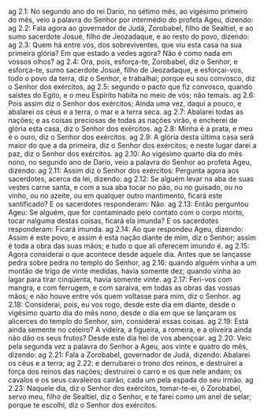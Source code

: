 ag 2.1: No segundo ano do rei Dario, no sétimo mês, ao vigésimo primeiro do mês, veio a palavra do Senhor por intermédio do profeta Ageu, dizendo:
ag 2.2: Fala agora ao governador de Judá, Zorobabel, filho de Sealtiel, e ao sumo sacerdote Josué, filho de Jeozadaque, e ao resto do povo, dizendo:
ag 2.3: Quem há entre vós, dos sobreviventes, que viu esta casa na sua primeira glória? Em que estado a vedes agora? Não é como nada em vossos olhos?
ag 2.4: Ora, pois, esforça-te, Zorobabel, diz o Senhor, e esforça-te, sumo sacerdote Josué, filho de Jeozadaque, e esforçai-vos, todo o povo da terra, diz o Senhor, e trabalhai; porque eu sou convosco, diz o Senhor dos exércitos,
ag 2.5: segundo o pacto que fiz convosco, quando saístes do Egito, e o meu Espírito habita no meio de vós; não temais.
ag 2.6: Pois assim diz o Senhor dos exércitos; Ainda uma vez, daqui a pouco, e abalarei os céus e a terra, o mar e a terra seca.
ag 2.7: Abalarei todas as nações; e as coisas preciosas de todas as nações virão, e encherei de glória esta casa, diz o Senhor dos exércitos.
ag 2.8: Minha é a prata, e meu é o ouro, diz o Senhor dos exércitos.
ag 2.9: A glória desta última casa será maior do que a da primeira, diz o Senhor dos exércitos; e neste lugar darei a paz, diz o Senhor dos exércitos.
ag 2.10: Ao vigésimo quarto dia do mês nono, no segundo ano de Dario, veio a palavra do Senhor ao profeta Ageu, dizendo:
ag 2.11: Assim diz o Senhor dos exércitos: Pergunta agora aos sacerdotes, acerca da lei, dizendo:
ag 2.12: Se alguém levar na aba de suas vestes carne santa, e com a sua aba tocar no pão, ou no guisado, ou no vinho, ou no azeite, ou em qualquer outro mantimento, ficará este santificado? E os sacerdotes responderam: Não.
ag 2.13: Então perguntou Ageu: Se alguém, que for contaminado pelo contato com o corpo morto, tocar nalguma destas coisas, ficará ela imunda? E os sacerdotes responderam: Ficará imunda.
ag 2.14: Ao que respondeu Ageu, dizendo: Assim é este povo, e assim é esta nação diante de mim, diz o Senhor; assim é toda a obra das suas mãos; e tudo o que ali oferecem imundo é.
ag 2.15: Agora considerai o que acontece desde aquele dia. Antes que se lançasse pedra sobre pedra no templo do Senhor,
ag 2.16: quando alguém vinha a um montão de trigo de vinte medidas, havia somente dez; quando vinha ao lagar para tirar cinqüenta, havia somente vinte.
ag 2.17: Feri-vos com mangra, e com ferrugem, e com saraiva, em todas as obras das vossas mãos; e não houve entre vós quem voltasse para mim, diz o Senhor.
ag 2.18: Considerai, pois, eu vos rogo, desde este dia em diante, desde o vigésimo quarto dia do mês nono, desde o dia em que se lançaram os alicerces do templo do Senhor, sim, considerai essas coisas.
ag 2.19: Está ainda semente no celeiro? A videira, a figueira, a romeira, e a oliveira ainda não dão os seus frutos? Desde este dia hei de vos abençoar.
ag 2.20: Veio pela segunda vez a palavra do Senhor a Ageu, aos vinte e quatro do mês, dizendo:
ag 2.21: Fala a Zorobabel, governador de Judá, dizendo: Abalarei os céus e a terra;
ag 2.22: e derrubarei o trono dos reinos, e destruirei a força dos reinos das nações; destruirei o carro e os que nele andam; os cavalos e os seus cavaleiros cairão, cada um pela espada do seu irmão.
ag 2.23: Naquele dia, diz o Senhor dos exércitos, tomar-te-ei, ó Zorobabel, servo meu, filho de Sealtiel, diz o Senhor, e te farei como um anel de selar; porque te escolhi, diz o Senhor dos exércitos.
